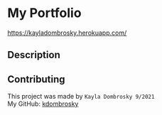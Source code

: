# My Portfolio 
https://kayladombrosky.herokuapp.com/

## Description 


## Contributing
This project was made by `Kayla Dombrosky 9/2021` <br/>
My GitHub: [kdombrosky](https://github.com/kdombrosky) 
